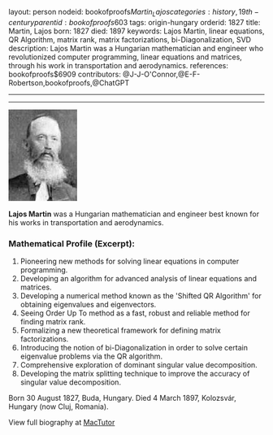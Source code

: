 layout: person
nodeid: bookofproofs$Martin_Lajos
categories: history,19th-century
parentid: bookofproofs$603
tags: origin-hungary
orderid: 1827
title: Martin, Lajos
born: 1827
died: 1897
keywords: Lajos Martin, linear equations, QR Algorithm, matrix rank, matrix factorizations, bi-Diagonalization, SVD
description: Lajos Martin was a Hungarian mathematician and engineer who revolutionized computer programming, linear equations and matrices, through his work in transportation and aerodynamics.
references: bookofproofs$6909
contributors: @J-J-O'Connor,@E-F-Robertson,bookofproofs,@ChatGPT

---



---

![Martin_Lajos.jpg](https://github.com/bookofproofs/bookofproofs.github.io/blob/main/_sources/_assets/images/portraits/Martin_Lajos.jpg?raw=true)

**Lajos Martin**  was a Hungarian mathematician and engineer best known for his works in transportation and aerodynamics.

### Mathematical Profile (Excerpt):
1. Pioneering new methods for solving linear equations in computer programming.
2. Developing an algorithm for advanced analysis of linear equations and matrices.
3. Developing a numerical method known as the 'Shifted QR Algorithm' for obtaining eigenvalues and eigenvectors.
4. Seeing Order Up To method as a fast, robust and reliable method for finding matrix rank.
5. Formalizing a new theoretical framework for defining matrix factorizations.
6. Introducing the notion of bi-Diagonalization in order to solve certain eigenvalue problems via the QR algorithm.
7. Comprehensive exploration of dominant singular value decomposition.
8. Developing the matrix splitting technique to improve the accuracy of singular value decomposition.

Born 30 August 1827, Buda, Hungary. Died 4 March 1897, Kolozsvár, Hungary (now Cluj, Romania).

View full biography at [MacTutor](https://mathshistory.st-andrews.ac.uk/Biographies/Martin_Lajos/)
